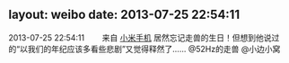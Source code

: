 layout: weibo
date: 2013-07-25 22:54:11
---
2013-07-25 22:54:11  &nbsp;&nbsp;&nbsp;&nbsp;&nbsp;&nbsp; 来自 <a href="http://app.weibo.com/t/feed/22zMnn" rel="nofollow">小米手机</a>
居然忘记走兽的生日！但想到他说过的“以我们的年纪应该多看些悲剧”又觉得释然了…… @52Hz的走兽  @小边小窝 ​​​
